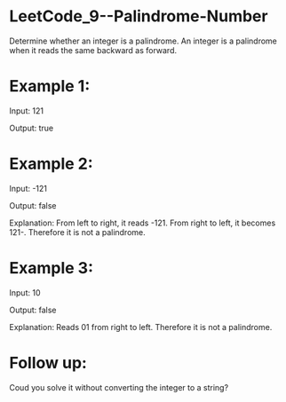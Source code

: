 # LeetCode_9--Palindrome-Number

Determine whether an integer is a palindrome. An integer is a palindrome when it reads the same backward as forward.

# Example 1:
Input: 121

Output: true

# Example 2:
Input: -121

Output: false

Explanation: From left to right, it reads -121. From right to left, it becomes 121-. Therefore it is not a palindrome.

# Example 3:
Input: 10

Output: false

Explanation: Reads 01 from right to left. Therefore it is not a palindrome.

# Follow up:
Coud you solve it without converting the integer to a string?
